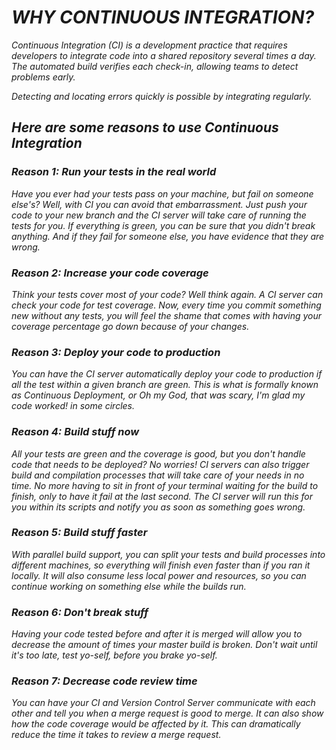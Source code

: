 # *WHY CONTINUOUS INTEGRATION?*

*Continuous Integration (CI) is a development practice that requires developers to integrate code into a shared repository several times a day. The automated build verifies each check-in, allowing teams to detect problems early.*

*Detecting and locating errors quickly is possible by integrating regularly.*

## *Here are some reasons to use Continuous Integration*

### *Reason 1: Run your tests in the real world*
*Have you ever had your tests pass on your machine, but fail on someone else's? Well, with CI you can avoid that embarrassment. Just push your code to your new branch and the CI server will take care of running the tests for you. If everything is green, you can be sure that you didn't break anything. And if they fail for someone else, you have evidence that they are wrong.*

### *Reason 2: Increase your code coverage*
*Think your tests cover most of your code? Well think again. A CI server can check your code for test coverage. Now, every time you commit something new without any tests, you will feel the shame that comes with having your coverage percentage go down because of your changes.*

### *Reason 3: Deploy your code to production*
*You can have the CI server automatically deploy your code to production if all the test within a given branch are green. This is what is formally known as Continuous Deployment, or Oh my God, that was scary, I'm glad my code worked! in some circles.*

### *Reason 4: Build stuff now*
*All your tests are green and the coverage is good, but you don't handle code that needs to be deployed? No worries! CI servers can also trigger build and compilation processes that will take care of your needs in no time. No more having to sit in front of your terminal waiting for the build to finish, only to have it fail at the last second. The CI server will run this for you within its scripts and notify you as soon as something goes wrong.*

### *Reason 5: Build stuff faster*
*With parallel build support, you can split your tests and build processes into different machines, so everything will finish even faster than if you ran it locally. It will also consume less local power and resources, so you can continue working on something else while the builds run.*

### *Reason 6: Don't break stuff*
*Having your code tested before and after it is merged will allow you to decrease the amount of times your master build is broken. Don't wait until it's too late, test yo-self, before you brake yo-self.*

### *Reason 7: Decrease code review time*
*You can have your CI and Version Control Server communicate with each other and tell you when a merge request is good to merge. It can also show how the code coverage would be affected by it. This can dramatically reduce the time it takes to review a merge request.*
